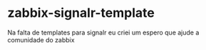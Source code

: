 # zabbix-signalr-template

Na falta de templates para signalr eu criei um espero que ajude a comunidade do zabbix
